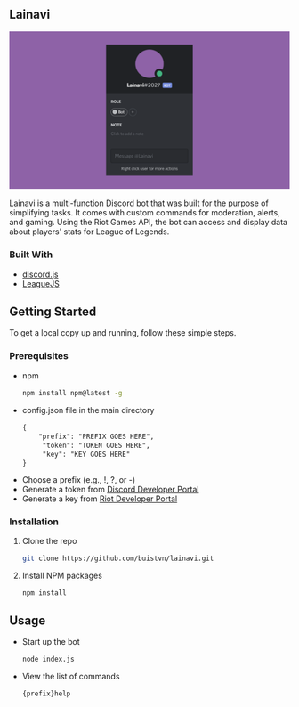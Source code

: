 <!-- ABOUT THE PROJECT -->
## Lainavi

![Project Screenshot][project-screenshot]

Lainavi is a multi-function Discord bot that was built for the purpose of simplifying tasks. It comes with custom commands for moderation, alerts, and gaming. Using the Riot Games API, the bot can access and display data about players' stats for League of Legends.

### Built With

* [discord.js](https://discord.js.org/#/)
* [LeagueJS](https://github.com/Colorfulstan/LeagueJS)



<!-- GETTING STARTED -->
## Getting Started

To get a local copy up and running, follow these simple steps.

### Prerequisites

* npm
  ```sh
  npm install npm@latest -g
  ```
* config.json file in the main directory
  ```
  {
      "prefix": "PREFIX GOES HERE",
	   "token": "TOKEN GOES HERE",
	   "key": "KEY GOES HERE"
  }
  ```
* Choose a prefix (e.g., !, ?, or -)
* Generate a token from [Discord Developer Portal](https://discord.com/developers/applications/)
* Generate a key from [Riot Developer Portal](https://developer.riotgames.com/)

### Installation

1. Clone the repo
   ```sh
   git clone https://github.com/buistvn/lainavi.git
   ```
2. Install NPM packages
   ```sh
   npm install
   ```



<!-- USAGE -->
## Usage

* Start up the bot
  ```sh
  node index.js
  ```
* View the list of commands
  ```sh
  {prefix}help
  ```



<!-- MARKDOWN LINKS & IMAGES -->
<!-- https://www.markdownguide.org/basic-syntax/#reference-style-links -->
[project-screenshot]: images/Lainavi.png
